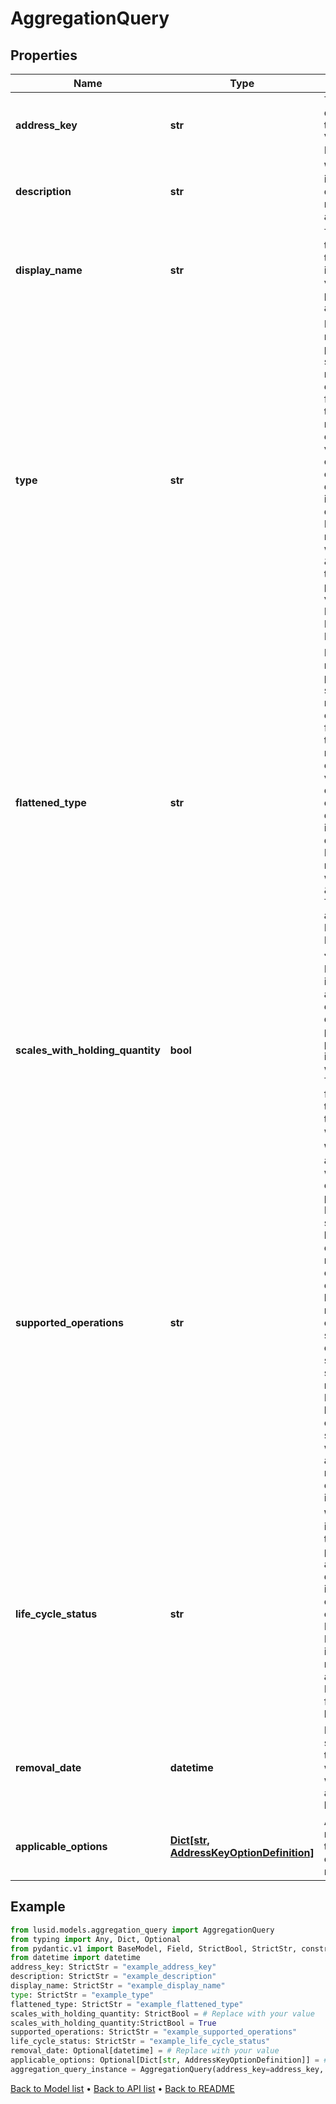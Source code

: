 # AggregationQuery

## Properties
Name | Type | Description | Notes
------------ | ------------- | ------------- | -------------
**address_key** | **str** | The address that is the query to be made into the system. e.g. a Valuation/PV or Instrument/MaturityDate | 
**description** | **str** | What does the information that is being queried by the address mean. What is the address for. | 
**display_name** | **str** | The suggested name that the user would wish to put on to the returned information for visualisation in preference to the address. | 
**type** | **str** | Financially meaningful results can be presented as either simple flat types or more complex expanded types. This field gives the type of the more complex representation.  For example, the present value (PV) of a holding could be represented either as a simple decimal (with currency implied) or as a decimal-currency pair. In this example, the type returned in this field would be \&quot;Result0D\&quot;, the decimal-currency pair. The available values are: String, Int, Decimal, DateTime, Boolean, ResultValue, Result0D, Json | 
**flattened_type** | **str** | Financially meaningful results can be presented as either simple flat types or more complex expanded types. This field gives the type of the simpler representation.  For example, the present value (PV) of a holding could be represented either as a simple decimal (with currency implied) or as a decimal-currency pair. In this example, the type returned in this field would be \&quot;Decimal\&quot;. The available values are: String, Int, Decimal, DateTime, Boolean, ResultValue, Result0D, Json | 
**scales_with_holding_quantity** | **bool** | Is the data scaled when it is for, e.g. a holding in an instrument. A key example would be the difference between price and PV. The present value of an instrument would scale with the quantity held. The price would be that for a hypothetical unit of that instrument, typically associated with the contract size. | 
**supported_operations** | **str** | When performing an aggregation operation, what column type operations can be performed on the data. For example, it makes sense to sum decimals but not strings. Either can be counted. With more complex types, e.g. ResultValues, operations may be linked to a semantic meaning such as the currency of the result. In such cases the operations may be supported but context specific. For example, it makes sense to sum PVs in a single currency but not when the currency is different. In such cases, an error would result (it being assumed that no fx rates for currency conversion were implicit in the context). | 
**life_cycle_status** | **str** | Within an API where an item can be accessed through an address or property, there is an associated status that determines whether the item is stable or likely to change. This status is one of [Experimental, Beta, EAP, Prod,  Deprecated]. If the item is deprecated it will be removed on or after the associated DateTime RemovalDate field. That field will not otherwise be set. | 
**removal_date** | **datetime** | If the life cycle status is set to deprecated then this will be populated with the date on or after which removal of the address query will happen | [optional] 
**applicable_options** | [**Dict[str, AddressKeyOptionDefinition]**](AddressKeyOptionDefinition.md) | A mapping from option names to the definition that the corresponding option value must match. | [optional] 
## Example

```python
from lusid.models.aggregation_query import AggregationQuery
from typing import Any, Dict, Optional
from pydantic.v1 import BaseModel, Field, StrictBool, StrictStr, constr, validator
from datetime import datetime
address_key: StrictStr = "example_address_key"
description: StrictStr = "example_description"
display_name: StrictStr = "example_display_name"
type: StrictStr = "example_type"
flattened_type: StrictStr = "example_flattened_type"
scales_with_holding_quantity: StrictBool = # Replace with your value
scales_with_holding_quantity:StrictBool = True
supported_operations: StrictStr = "example_supported_operations"
life_cycle_status: StrictStr = "example_life_cycle_status"
removal_date: Optional[datetime] = # Replace with your value
applicable_options: Optional[Dict[str, AddressKeyOptionDefinition]] = # Replace with your value
aggregation_query_instance = AggregationQuery(address_key=address_key, description=description, display_name=display_name, type=type, flattened_type=flattened_type, scales_with_holding_quantity=scales_with_holding_quantity, supported_operations=supported_operations, life_cycle_status=life_cycle_status, removal_date=removal_date, applicable_options=applicable_options)

```

[Back to Model list](../README.md#documentation-for-models) &#8226; [Back to API list](../README.md#documentation-for-api-endpoints) &#8226; [Back to README](../README.md)

